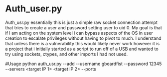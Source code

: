 # Auth_user.py
Auth_usr.py
essentially this is just a simple raw socket 
connection attempt that tries to create a user and password 
setting user to uid 0. My goal is that if I am acting on the 
system level i can bypass aspects of the OS in user creation 
to escalate privileges without having to pivot to much.
I understand that unless there is a vulnerability this 
would likely never work however it is a project that i initially 
started as a script to run off of a USB and wanted
to try using sockets, ctypes, and other imports I had not used.


#Usage
python auth_usr.py --add --username gbeardfist --password 12345 --servers <target IP 1> <target IP 2> --ports <port> <port>

